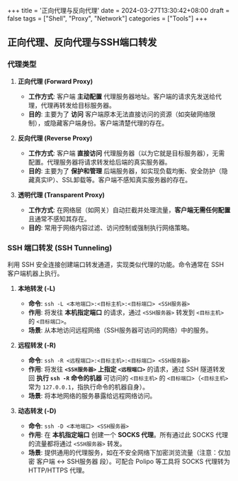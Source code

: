 +++
title = '正向代理与反向代理'
date = 2024-03-27T13:30:42+08:00
draft = false
tags = ["Shell", "Proxy", "Network"]
categories = ["Tools"]
+++
## 正向代理、反向代理与SSH端口转发

### 代理类型

1. **正向代理 (Forward Proxy)**
    
    - **工作方式**: 客户端 **主动配置** 代理服务器地址。客户端的请求先发送给代理，代理再转发给目标服务器。
    - **目的**: 主要为了 **访问** 客户端原本无法直接访问的资源（如突破网络限制），或隐藏客户端身份。客户端清楚代理的存在。
2. **反向代理 (Reverse Proxy)**
    
    - **工作方式**: 客户端 **直接访问** 代理服务器（以为它就是目标服务器），无需配置。代理服务器将请求转发给后端的真实服务器。
    - **目的**: 主要为了 **保护和管理** 后端服务器，如实现负载均衡、安全防护（隐藏真实IP）、SSL卸载等。客户端不感知真实服务器的存在。
3. **透明代理 (Transparent Proxy)**
    
    - **工作方式**: 在网络层（如网关）自动拦截并处理流量，**客户端无需任何配置** 且通常不感知其存在。
    - **目的**: 常用于网络内容过滤、访问控制或强制执行网络策略。

### SSH 端口转发 (SSH Tunneling)

利用 SSH 安全连接创建端口转发通道，实现类似代理的功能。命令通常在 SSH 客户端机器上执行。

1. **本地转发 (-L)**
    
    - **命令**: `ssh -L <本地端口>:<目标主机>:<目标端口> <SSH服务器>`
    - **作用**: 将发往 **本机指定端口** 的请求，通过 `<SSH服务器>` 转发到 `<目标主机>` 的 `<目标端口>`。
    - **场景**: 从本地访问远程网络（SSH服务器可访问的网络）中的服务。
2. **远程转发 (-R)**
    
    - **命令**: `ssh -R <远程端口>:<目标主机>:<目标端口> <SSH服务器>`
    - **作用**: 将发往 **`<SSH服务器>` 上指定 `<远程端口>`** 的请求，通过 SSH 隧道转发回 **执行 `ssh -R` 命令的机器** 可访问的 `<目标主机>` 的 `<目标端口>`（`<目标主机>` 常为 `127.0.0.1`，指执行命令的机器自身）。
    - **场景**: 将本地网络的服务暴露给远程网络访问。
3. **动态转发 (-D)**
    
    - **命令**: `ssh -D <本地端口> <SSH服务器>`
    - **作用**: 在 **本机指定端口** 创建一个 **SOCKS 代理**。所有通过此 SOCKS 代理的流量都将通过 `<SSH服务器>` 转发。
    - **场景**: 提供通用的代理服务，如在不安全网络下加密浏览流量（注意：仅加密 客户端 <-> SSH服务器 段）。可配合 Polipo 等工具将 SOCKS 代理转为 HTTP/HTTPS 代理。
